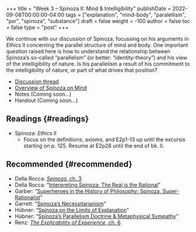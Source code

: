+++
title = "Week 3 – Spinoza II: Mind & Intelligibility"
publishDate = 2022-09-08T00:00:00-04:00
tags = ["explanation", "mind-body", "paralellism", "psr", "spinoza", "substance"]
draft = false
weight = -100
author = false
toc = false
type = "post"
+++

We continue with our discussion of Spinoza, focussing on his arguments in _Ethics_
II concerning the parallel structure of mind and body. One important question
raised here is how to understand the relationship between Spinoza&rsquo;s so-called
&ldquo;parallelism&rdquo; (or better: &ldquo;identity-theory&rdquo;) and his view of the intelligibility
of nature. Is his parallelism a result of his commitment to the intelligibility
of nature, or part of what drives that position?

-   [Discussion thread](https://discord.com/channels/1006739669842673674/1015112837447811182)
-   [Overview of Spinoza on Mind](/materials/handouts/spinoza-mind.pdf)
-   Notes (Coming soon...)
-   Handout (Coming soon...)


## Readings {#readings}

-   Spinoza: _Ethics_ II
    -   Focus on the definitions, axioms, and E2p1-13 up until the excursis starting on p. 125. Resume at E2p28 until the end of bk. II.


## Recommended {#recommended}

-   Della Rocca: [_Spinoza_, ch. 3](/materials/readings/dellarocca-ch3.pdf)
-   Della Rocca: &ldquo;[Interpreting Spinoza: The Real is the Rational](/materials/readings/dellarocca-reality.pdf)&rdquo;
-   Garber: &ldquo;[Superheroes in the History of Philosophy: Spinoza, Super-Rationalist](/materials/readings/garber-superheroes.pdf)&rdquo;
-   Garrett: &ldquo;[Spinoza’s Necessitarianism](/materials/readings/garrett-necessitarianism.pdf)&rdquo;
-   Hübner: &ldquo;[Spinoza on the Limits of Explanation](/materials/readings/hubner-explanation.pdf)&rdquo;
-   Hübner: &ldquo;[Spinoza&rsquo;s Parallelism Doctrine &amp; Metaphysical Sympathy](/materials/readings/hubner-parallelism.pdf)&rdquo;
-   Renz: [_The Explicability of Experience_, ch. 6](/materials/readings/renz-realist-rationalism.pdf)
